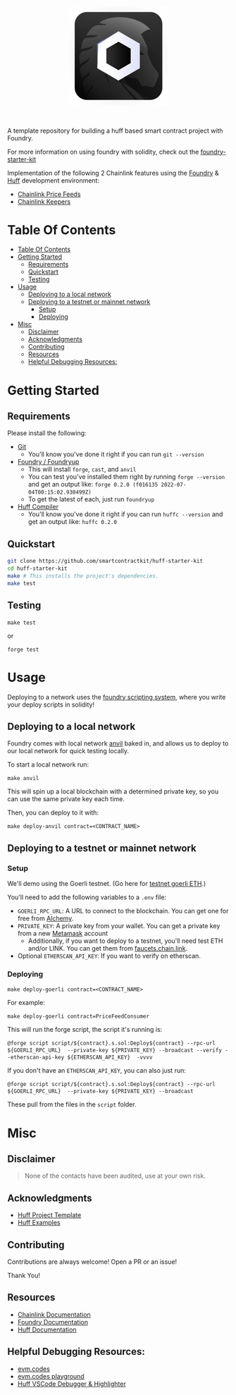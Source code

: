 <br/>
<p align="center">
<a href="https://chain.link" target="_blank">
<img src="./img/chainlink-huff.png" width="225" alt="Chainlink Huff logo">
</a>
</p>
<br/>

A template repository for building a huff based smart contract project with Foundry. 

For more information on using foundry with solidity, check out the [foundry-starter-kit](https://github.com/smartcontractkit/foundry-starter-kit)

 Implementation of the following 2 Chainlink features using the [Foundry](https://book.getfoundry.sh/getting-started/installation.html) & [Huff](https://huff.sh/) development environment:
 - [Chainlink Price Feeds](https://docs.chain.link/docs/using-chainlink-reference-contracts)
 - [Chainlink Keepers](https://docs.chain.link/docs/chainlink-keepers/introduction/)

# Table Of Contents

- [Table Of Contents](#table-of-contents)
- [Getting Started](#getting-started)
  - [Requirements](#requirements)
  - [Quickstart](#quickstart)
  - [Testing](#testing)
- [Usage](#usage)
  - [Deploying to a local network](#deploying-to-a-local-network)
  - [Deploying to a testnet or mainnet network](#deploying-to-a-testnet-or-mainnet-network)
    - [Setup](#setup)
    - [Deploying](#deploying)
- [Misc](#misc)
  - [Disclaimer](#disclaimer)
  - [Acknowledgments](#acknowledgments)
  - [Contributing](#contributing)
  - [Resources](#resources)
  - [Helpful Debugging Resources:](#helpful-debugging-resources)

# Getting Started

## Requirements

Please install the following:

-   [Git](https://git-scm.com/book/en/v2/Getting-Started-Installing-Git)  
    -   You'll know you've done it right if you can run `git --version`
-   [Foundry / Foundryup](https://github.com/gakonst/foundry)
    -   This will install `forge`, `cast`, and `anvil`
    -   You can test you've installed them right by running `forge --version` and get an output like: `forge 0.2.0 (f016135 2022-07-04T00:15:02.930499Z)`
    -   To get the latest of each, just run `foundryup`
-   [Huff Compiler](https://docs.huff.sh/get-started/installing/)
    -   You'll know you've done it right if you can run `huffc --version` and get an output like: `huffc 0.2.0`


## Quickstart

```sh
git clone https://github.com/smartcontractkit/huff-starter-kit
cd huff-starter-kit
make # This installs the project's dependencies.
make test
```

## Testing

```
make test
```

or

```
forge test
```


# Usage 

Deploying to a network uses the [foundry scripting system](https://book.getfoundry.sh/tutorials/solidity-scripting.html), where you write your deploy scripts in solidity!

## Deploying to a local network 

Foundry comes with local network [anvil](https://book.getfoundry.sh/anvil/index.html) baked in, and allows us to deploy to our local network for quick testing locally. 

To start a local network run:

```
make anvil
```

This will spin up a local blockchain with a determined private key, so you can use the same private key each time. 

Then, you can deploy to it with:

```
make deploy-anvil contract=<CONTRACT_NAME>
```

## Deploying to a testnet or mainnet network 

### Setup

We'll demo using the Goerli testnet. (Go here for [testnet goerli ETH](https://faucets.chain.link/).)

You'll need to add the following variables to a `.env` file:

-   `GOERLI_RPC_URL`: A URL to connect to the blockchain. You can get one for free from [Alchemy](https://www.alchemy.com/). 
-   `PRIVATE_KEY`: A private key from your wallet. You can get a private key from a new [Metamask](https://metamask.io/) account
    -   Additionally, if you want to deploy to a testnet, you'll need test ETH and/or LINK. You can get them from [faucets.chain.link](https://faucets.chain.link/).
-   Optional `ETHERSCAN_API_KEY`: If you want to verify on etherscan.

### Deploying

```
make deploy-goerli contract=<CONTRACT_NAME>
```

For example:

```
make deploy-goerli contract=PriceFeedConsumer
```

This will run the forge script, the script it's running is:

```
@forge script script/${contract}.s.sol:Deploy${contract} --rpc-url ${GOERLI_RPC_URL}  --private-key ${PRIVATE_KEY} --broadcast --verify --etherscan-api-key ${ETHERSCAN_API_KEY}  -vvvv
```

If you don't have an `ETHERSCAN_API_KEY`, you can also just run:

```
@forge script script/${contract}.s.sol:Deploy${contract} --rpc-url ${GOERLI_RPC_URL}  --private-key ${PRIVATE_KEY} --broadcast 
```

These pull from the files in the `script` folder. 


# Misc

## Disclaimer

> None of the contacts have been audited, use at your own risk.

## Acknowledgments

- [Huff Project Template](https://github.com/huff-language/huff-project-template/tree/main/src)
- [Huff Examples](https://github.com/huff-language/huff-examples)

## Contributing

Contributions are always welcome! Open a PR or an issue!

Thank You!

## Resources

-   [Chainlink Documentation](https://docs.chain.link/)
-   [Foundry Documentation](https://book.getfoundry.sh/)
-   [Huff Documentation](https://docs.huff.sh/)

## Helpful Debugging Resources:

- [evm.codes](https://www.evm.codes/)
- [evm.codes playground](https://www.evm.codes/playground)
- [Huff VSCode Debugger & Highlighter](https://github.com/huff-language/vscode-huff)